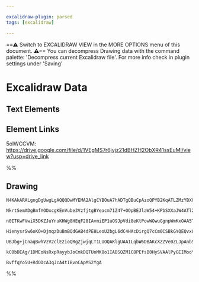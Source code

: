 ```yaml
---

excalidraw-plugin: parsed
tags: [excalidraw]

---
```

==⚠  Switch to EXCALIDRAW VIEW in the MORE OPTIONS menu of this document. ⚠== You can decompress Drawing data with the command palette: 'Decompress current Excalidraw file'. For more info check in plugin settings under 'Saving'



# Excalidraw Data

## Text Elements
## Element Links
5olWCCVM: https://drive.google.com/file/d/1VEgMS7r6jvjz21dBHZH2ObXR41ssEuMl/view?usp=drive_link

%%
## Drawing
```compressed-json
N4KAkARALgngDgUwgLgAQQQDwMYEMA2AlgCYBOuA7hADTgQBuCpAzoQPYB2KqATLZMzYBXUtiRoIACyhQ4zZAHoFAc0JRJQgEYA6bGwC2CgF7N6hbEcK4OCtptbErHALRY8RMpWdx8Q1TdIEfARcZgRmBShcZQUebQBGAAYEmjoghH0EDihmbgBtcDBQMBKIEm4IAFY2fAB1AGF6gDUAWVSSyFhECozNBGJiXE1g9tLMbmcAdkTJ7R5K/lKYCcmA

NkrtSemADgBmfYODxcgKEnVube3VzfjtgBYeacm71Z47+OOpBEJlaW54+KPbSXXaJW4ATl290qiQWhUg1mUIzQiU+zCgpDYAGsEPUamxSBUAMTxBCk0mjSCaXDYLHKTFCDjEPH4AkVDHWZhwXCBbKUiAAM0I+HwAGVYMj0IIPPz0ZicbUzpJuHx4RA5diEOKYJL1TVyp8Gb8OOFcmgPmq2NzsGplubEqi1fThHAAJLEM2oPIAXU+AvImXd3A4QhF

n0ITKwFVwiX5DKZJuYnuKHWg8HEqF28IAvmiEP1uO9JpVdi8eKtPowWOwuGgnpWmKxOAA5ThiFWgmbvd7h5gAEXSUALaAFBDCn00wiZAFFgplsp6fZ8hHBBkPiP9npN5mDy0kLamiBwsRVpLJ5EoyIRGNplGw2EiELoDAohcEFMQFPEmtPlC1RZMpCrAAVvQwFGDw8TEAAQgAEgAWrBPAAPKaAAGgASu8SbTkILT4AoZgIBQAD8QhcgAvFejAAPp

HienysrSw6oKO+DjmqzDuBmBQdGAB4dPE8LeoU2bgL6dC4HAcDirgQ7cCm0CSBkGYQEQvxQKMDCEMR0E0nS8bMvihISESArmRZWnYCIvJQK6Q76OK8q4sZxLkmSSCLBA1mkLZ9kZHptLOoyRmsiZ6AchwXI8lkmleT5fkOQAYsKYoSqp0oGoU3k2bF/mORimqKsQ5xoKqpQJXlDlOZq2q6plG7xbl2T5RhwjGqa/xNb5VUZMh1q2v8DrdYlGRJZw

UBJbg+jCnaqBwhVzV2clE2ioQRgZjwjqLT1LUOQAKlgUAAILqbW6DBAKcXZZVe0ZLJpAnb5bAUMpuAbmgIZhjdS35dOTLHc9r0hB96A8piVAjb1+iAxD+3phUhlaVxmIimhQ27HEPC7FsPDbJU2xrDMXkozU+AAJr/AC8TaJUqyXG8tyrLC4JeUY976Apar0AQQgZskzOrHciRZiUuY/bty0ZG1IWJp6EBI159IkGtG0qttkDK8Q4oIHA3ALZrpA

kC0bDEAg/1DMEoNsRxpRayybJoCmkDQTUoMK8o1IABSQZM1C8PEfsB0HySVAAlPyGEIMooY8ojnu4D7oL+9jqK8MnqChxHolQ9kNU4v1UA1p6X34F5/rTQgUeRkbHDKFzqZZJbLEYnznzYEQetoK3CCfBwlfcD3nzCFAR4Zj3OfZXYwEINgOSiv3cAm2bFvDCxNu99lNJF4w+33vgDelF0GXpHPNb8tZ6IGPD3SfaGZdqkxOLW2Om+HqEJ1n7v+/

BvffqYo5U+RdODcA3qJcA4tIBvnCApMS2YgA
```
%%
